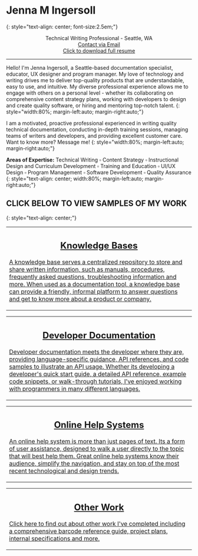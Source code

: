 # Jenna M Ingersoll
{: style="text-align: center; font-size:2.5em;"}

<p style="text-align:center;">Technical Writing Professional - Seattle, WA <br />
  <a href="mailto:jenna.m.ingersoll@gmail.com">Contact via Email</a> <br />
  <a href="https://drive.google.com/open?id=0B8WUv5172EuCQndhVzQzY1hQcWxfdmpORG1xMWhjZUM3TmxB">Click to download full resume</a>
</p>

---

Hello! I'm Jenna Ingersoll, a Seattle-based documentation specialist, educator, UX designer and program manager. My love of technology and writing drives me to deliver top-quality products that are understandable, easy to use, and intuitive. My diverse professional experience allows me to engage with others on a personal level - whether its collaborating on comprehensive content strategy plans, working with developers to design and create quality software, or hiring and mentoring top-notch talent.
{: style="width:80%; margin-left:auto; margin-right:auto;"}

I am a motivated, proactive professional experienced in writing quality technical documentation, conducting in-depth training sessions, managing teams of writers and developers, and providing excellent customer care. Want to know more? Message me!
{: style="width:80%; margin-left:auto; margin-right:auto;"}

**Areas of Expertise:** Technical Writing ▫ Content Strategy ▫ Instructional Design and Curriculum Development ▫ Training and Education ▫ UI/UX Design ▫ Program Management ▫ Software Development ▫ Quality Assurance
{: style="text-align: center; width:80%; margin-left:auto; margin-right:auto;"}


## CLICK BELOW TO VIEW SAMPLES OF MY WORK
{: style="text-align: center;"}

<table class="card">
  <tr>
     <td><a href="kb/overview.html"><h2 style="text-align:center;">Knowledge Bases</h2><p>A knowledge base serves a centralized repository to store and share written information, such as manuals, procedures, frequently asked questions, troubleshooting information and more. When used as a documentation tool, a knowledge base can provide a friendly, informal platform to answer questions and get to know more about a product or company.</p></a></td>
  </tr>
</table>

<table class="card">
  <tr>
     <td><a href="dev/overview.html"><h2 style="text-align:center;">Developer Documentation</h2><p>Developer documentation meets the developer where they are, providing language-specific guidance, API references, and code samples to illustrate an API usage. Whether its developing a developer's quick start guide, a detailed API reference, example code snippets, or walk-through tutorials, I've enjoyed working with programmers in many different languages.</p></a></td>
  </tr>
</table>

<table class="card">
  <tr>
     <td><a href="help/overview.html"><h2 style="text-align:center;">Online Help Systems</h2><p>An online help system is more than just pages of text. Its a form of user assistance, designed to walk a user directly to the topic that will best help them. Great online help systems know their audience, simplify the navigation, and stay on top of the most recent technological and design trends.</p></a></td>
  </tr>
</table>

<table class="card">
  <tr>
     <td><a href="other/overview.html"><h2 style="text-align:center;">Other Work</h2><p>Click here to find out about other work I've completed including a comprehensive barcode reference guide, project plans, internal specifications and more.</p></a></td>
  </tr>
</table>
